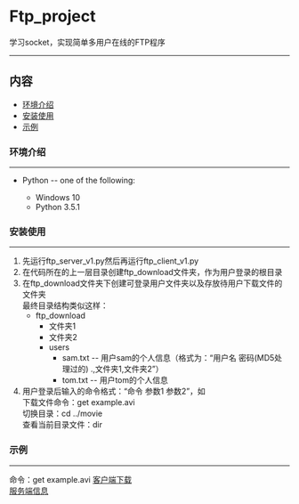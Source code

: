 # Ftp_project
学习socket，实现简单多用户在线的FTP程序
***
## 内容
* [环境介绍](#环境介绍)
* [安装使用](#安装使用)
* [示例](#示例)

### 环境介绍
-----------
* Python -- one of the following:

  - Windows 10
  - Python 3.5.1
  
### 安装使用
-----------
1. 先运行ftp_server_v1.py然后再运行ftp_client_v1.py
2. 在代码所在的上一层目录创建ftp_download文件夹，作为用户登录的根目录
3. 在ftp_download文件夹下创建可登录用户文件夹以及存放待用户下载文件的文件夹<br>
   最终目录结构类似这样：
   * ftp_download
   	 - 文件夹1
	 - 文件夹2
	 - users
	   - sam.txt -- 用户sam的个人信息（格式为：“用户名   密码(MD5处理过的)   .,文件夹1,文件夹2”）
	   - tom.txt -- 用户tom的个人信息
4. 用户登录后输入的命令格式：“命令  参数1 参数2”，如<br>
   下载文件命令：get  example.avi<br>
   切换目录：cd ../movie<br>
   查看当前目录文件：dir
   
### 示例
-----------
命令：get example.avi [客户端下载](/images/client.png)<br>
[服务端信息](/images/server.png)


